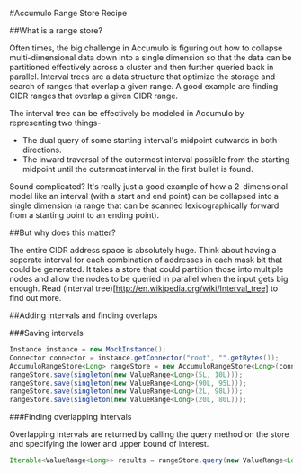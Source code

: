 #Accumulo Range Store Recipe

##What is a range store?

Often times, the big challenge in Accumulo is figuring out how to collapse multi-dimensional data down into a single dimension so that the data can be partitioned effectively across a cluster and then further queried back in parallel. Interval trees are a data structure that optimize the storage and search of ranges that overlap a given range. A good example are finding CIDR ranges that overlap a given CIDR range. 

The interval tree can be effectively be modeled in Accumulo by representing two things-

- The dual query of some starting interval's midpoint outwards in both directions.
- The inward traversal of the outermost interval possible from the starting midpoint until the outermost interval in the first bullet is found.

Sound complicated? It's really just a good example of how a 2-dimensional model like an interval (with a start and end point) can be collapsed into a single dimension (a range that can be scanned lexicographically forward from a starting point to an ending point).

##But why does this matter?

The entire CIDR address space is absolutely huge. Think about having a seperate interval for each combination of addresses in each mask bit that could be generated. It takes a store that could partition those into multiple nodes and allow the nodes to be queried in parallel when the input gets big enough. Read (interval tree)[http://en.wikipedia.org/wiki/Interval_tree] to find out more.

##Adding intervals and finding overlaps

###Saving intervals

```java
Instance instance = new MockInstance();
Connector connector = instance.getConnector("root", "".getBytes());
AccumuloRangeStore<Long> rangeStore = new AccumuloRangeStore<Long>(connector, new LongRangeHelper());
rangeStore.save(singleton(new ValueRange<Long>(5L, 10L)));
rangeStore.save(singleton(new ValueRange<Long>(90L, 95L)));
rangeStore.save(singleton(new ValueRange<Long>(2L, 98L)));
rangeStore.save(singleton(new ValueRange<Long>(20L, 80L)));
```

###Finding overlapping intervals

Overlapping intervals are returned by calling the query method on the store and specifying the lower and upper bound of interest. 

```java
Iterable<ValueRange<Long>> results = rangeStore.query(new ValueRange<Long>(49L, 51L), Auths.EMPTY);
```

